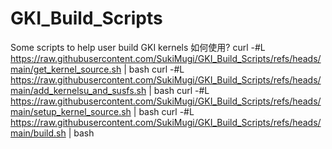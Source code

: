 # GKI_Build_Scripts
Some scripts to help user build GKI kernels
如何使用?
curl -#L https://raw.githubusercontent.com/SukiMugi/GKI_Build_Scripts/refs/heads/main/get_kernel_source.sh | bash
curl -#L https://raw.githubusercontent.com/SukiMugi/GKI_Build_Scripts/refs/heads/main/add_kernelsu_and_susfs.sh | bash
curl -#L https://raw.githubusercontent.com/SukiMugi/GKI_Build_Scripts/refs/heads/main/setup_kernel_source.sh | bash
curl -#L https://raw.githubusercontent.com/SukiMugi/GKI_Build_Scripts/refs/heads/main/build.sh | bash

